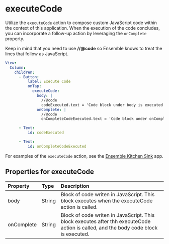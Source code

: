 # executeCode

Utilize the `executeCode` action to compose custom JavaScript code within the context of this application. When the execution of the code concludes, you can incorporate a follow-up action by leveraging the `onComplete` property.

Keep in mind that you need to use **//@code** so Ensemble knows to treat the lines that follow as JavaScript.

```yaml
View:
  Column:
    children:
      - Button:
          label: Execute Code
          onTap:
            executeCode:
              body: |
                //@code
                codeExecuted.text = 'Code block under body is executed';
              onComplete: |
                //@code
                onCompleteCodeExecuted.text = 'Code block under onComplete is executed';

      - Text:
          id: codeExecuted

      - Text:
          id: onCompleteCodeExecuted
```

For examples of the `executeCode` action, see the [Ensemble Kitchen Sink](https://studio.ensembleui.com/app/e24402cb-75e2-404c-866c-29e6c3dd7992/screen/6f88beb2-efe0-4278-82f3-134d110a8551) app.

## Properties for executeCode

| Property   | Type | Description |
| :-------   | :--- | :---------- |
| body       | String  | Block of code writen in JavaScript. This block executes when the executeCode action is called. |
| onComplete | String  | Block of code writen in JavaScript. This block executes after thh executeCode action is called, and the body code block is executed. |

